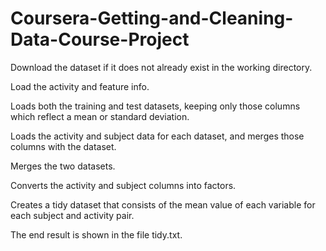 # Coursera-Getting-and-Cleaning-Data-Course-Project

Download the dataset if it does not already exist in the working directory.

Load the activity and feature info.

Loads both the training and test datasets, keeping only those columns which reflect a mean or standard deviation.

Loads the activity and subject data for each dataset, and merges those columns with the dataset.

Merges the two datasets.

Converts the activity and subject columns into factors.

Creates a tidy dataset that consists of the mean value of each variable for each subject and activity pair.

The end result is shown in the file tidy.txt.
